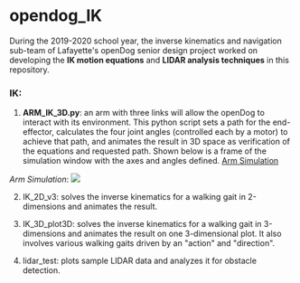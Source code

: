 # opendog_IK
During the 2019-2020 school year, the inverse kinematics and navigation sub-team of Lafayette's openDog senior design project worked on developing the **IK motion equations** and **LIDAR analysis techniques** in this repository.

### IK:

1. **ARM_IK_3D.py**: an arm with three links will allow the openDog to interact with its environment.  This python script sets a path for the end-effector, calculates the four joint angles (controlled each by a motor) to achieve that path, and animates the result in 3D space as verification of the equations and requested path.  Shown below is a frame of the simulation window with the axes and angles defined. [Arm Simulation](https://github.com/fainorr/opendog_IK/tree/master/images/arm_3d.png)

<image1 align="center">*Arm Simulation*: ![ ](https://github.com/fainorr/opendog_IK/tree/master/images/arm_3d.png "Arm Simulation")</image1>

2. IK_2D_v3: solves the inverse kinematics for a walking gait in 2-dimensions and animates the result.

3. IK_3D_plot3D: solves the inverse kinematics for a walking gait in 3-dimensions and animates the result on one 3-dimensional plot.  It also involves various walking gaits driven by an "action" and "direction".

4. lidar_test: plots sample LIDAR data and analyzes it for obstacle detection.

